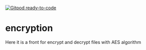 [![Gitpod ready-to-code](https://img.shields.io/badge/Gitpod-ready--to--code-blue?logo=gitpod)](https://gitpod.io/#https://github.com/aleacevedo/encryption)

# encryption
Here it is a front for encrypt and decrypt files with AES algorithm
